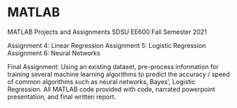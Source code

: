 # MATLAB
MATLAB Projects and Assignments
SDSU EE600
Fall Semester 2021


Assignment 4: Linear Regression
Assignment 5: Logistic Regression
Assignment 6: Neural Networks

Final Assignment: Using an existing dataset, pre-process information for training several machine learning algorithms to predict the accuracy / speed of common algorithms such as neural networks, Bayes', Logistic Regression.
All MATLAB code provided with code, narrated powerpoint presentation, and final written report.
